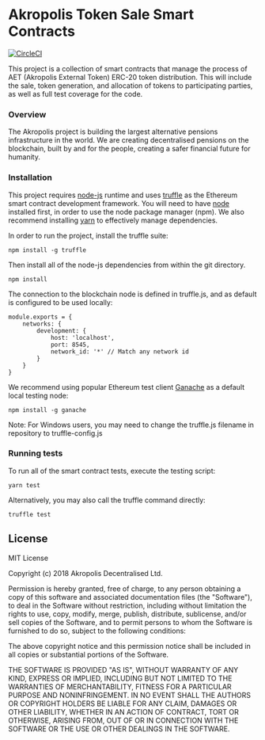 # Akropolis Token Sale Smart Contracts

[![CircleCI](https://circleci.com/gh/akropolisio/akropolis-sale.svg?style=shield&circle-token=1eed5934980f11f4263725f70af918e3f22b5c0c)](https://circleci.com/gh/akropolisio/akropolis-sale)

This project is a collection of smart contracts that manage the process of AET (Akropolis External Token) ERC-20 token distribution. This will include the sale, token generation, and allocation of tokens to participating parties, as well as full test coverage for the code.

### Overview

The Akropolis project is building the largest alternative pensions infrastructure in the world.
We are creating decentralised pensions on the blockchain, built by and for the people, creating a safer financial future for humanity.

### Installation
This project requires [node-js](https://github.com/nodejs/node) runtime and uses [truffle](https://github.com/trufflesuite/truffle) as the Ethereum smart contract development framework.
You will need to have [node](https://github.com/nodejs/node) installed first, in order to use the node package manager (npm).
We also recommend installing [yarn](https://yarnpkg.com/en/docs/install) to effectively manage dependencies.

In order to run the project, install the truffle suite:

    npm install -g truffle

Then install all of the node-js dependencies from within the git directory.

    npm install

The connection to the blockchain node is defined in truffle.js, and as default is configured to be used locally:

    module.exports = {
        networks: {
            development: {
                host: 'localhost',
                port: 8545,
                network_id: '*' // Match any network id
            }
        }
    }

We recommend using popular Ethereum test client [Ganache](https://github.com/trufflesuite/ganache) as a default local testing node:

    npm install -g ganache
    
Note: For Windows users, you may need to change the truffle.js filename in repository to truffle-config.js

### Running tests

To run all of the smart contract tests, execute the testing script:

    yarn test

Alternatively, you may also call the truffle command directly:

    truffle test

## License

MIT License

Copyright (c) 2018 Akropolis Decentralised Ltd.

Permission is hereby granted, free of charge, to any person obtaining a copy
of this software and associated documentation files (the "Software"), to deal
in the Software without restriction, including without limitation the rights
to use, copy, modify, merge, publish, distribute, sublicense, and/or sell
copies of the Software, and to permit persons to whom the Software is
furnished to do so, subject to the following conditions:

The above copyright notice and this permission notice shall be included in all
copies or substantial portions of the Software.

THE SOFTWARE IS PROVIDED "AS IS", WITHOUT WARRANTY OF ANY KIND, EXPRESS OR
IMPLIED, INCLUDING BUT NOT LIMITED TO THE WARRANTIES OF MERCHANTABILITY,
FITNESS FOR A PARTICULAR PURPOSE AND NONINFRINGEMENT. IN NO EVENT SHALL THE
AUTHORS OR COPYRIGHT HOLDERS BE LIABLE FOR ANY CLAIM, DAMAGES OR OTHER
LIABILITY, WHETHER IN AN ACTION OF CONTRACT, TORT OR OTHERWISE, ARISING FROM,
OUT OF OR IN CONNECTION WITH THE SOFTWARE OR THE USE OR OTHER DEALINGS IN THE
SOFTWARE.
